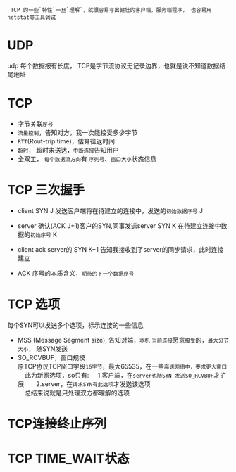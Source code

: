 
     TCP 的一些`特性`一旦`理解`，就很容易写出健壮的客户端，服务端程序， 也容易用netstat等工具调试
    
 UDP
 ===
 udp 每个数据报有长度， TCP是字节流协议无记录边界，也就是说不知道数据结尾地址
    
 TCP
 ===
* 字节关联`序号`
* `流量控制`，告知对方，我一次能接受多少字节
* `RTT`(Rout-trip time)，估算往返时间
* `超时`， 超时未送达，`中断连接`告知用户
* 全双工， `每个数据流方向`有 `序列号`、`窗口大小`状态信息
    
 TCP 三次握手
 ===========
* client SYN J 发送客户端将在待建立的连接中，发送的`初始数据序号` J
* server 确认(ACK J+1)客户的SYN,同事发送server SYN K 在待建立连接中数据的`初始序号` K
* client ack server的 SYN K+1 告知我接收到了server的同步请求，此时连接建立
  
* ACK 序号的本质含义，`期待的下一个数据序号`
 
 TCP 选项
 ========
 每个SYN可以发送多个选项，标示连接的一些信息
 * MSS (Message Segment size), 告知对端，`本机` `当前连接`愿意`接受`的，`最大分节大小`， 随SYN发送
 * SO_RCVBUF，窗口规模  
    原TCP协议TCP窗口字段`16字节`，最大65535，在一些`高速网络中，要求更大窗口`   
    此为新家选项，so只有: 
    1.客户端，在`server也随SYN 发送SO_RCVBUF`才扩展   
    2.server，在`请求SYN有此选项`才发送该选项  
    总结来说就是只处理双方都理解的选项  
 
 TCP连接终止序列
 ==============
 
 
 TCP TIME_WAIT状态
 =================
